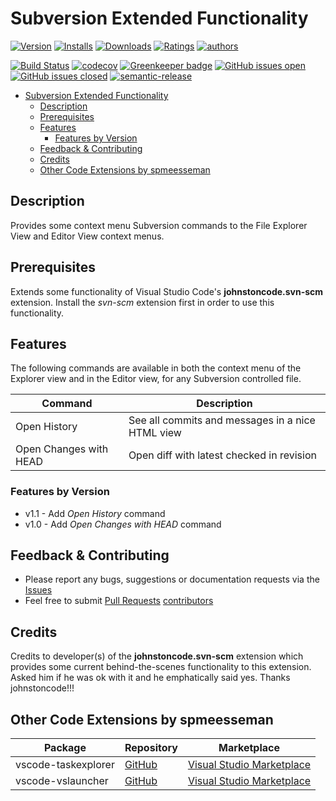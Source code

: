 # Subversion Extended Functionality

[![Version](https://vsmarketplacebadge.apphb.com/version-short/spmeesseman.svn-scm-ext.svg)](https://marketplace.visualstudio.com/items?itemName=spmeesseman.svn-scm-ext)
[![Installs](https://vsmarketplacebadge.apphb.com/installs-short/spmeesseman.svn-scm-ext.svg)](https://marketplace.visualstudio.com/items?itemName=spmeesseman.svn-scm-ext)
[![Downloads](https://vsmarketplacebadge.apphb.com/downloads-short/spmeesseman.svn-scm-ext.svg)](https://marketplace.visualstudio.com/items?itemName=spmeesseman.scm-ext)
[![Ratings](https://vsmarketplacebadge.apphb.com/rating-short/spmeesseman.svn-scm-ext.svg)](https://marketplace.visualstudio.com/items?itemName=spmeesseman.scm-ext)
[![authors](https://img.shields.io/badge/authors-scott%20meesseman-6F02B5.svg?logo=visual%20studio%20code)](https://www.littlesm.com)

[![Build Status](https://dev.azure.com/spmeesseman/vscode-svn-scm-ext/_apis/build/status/spmeesseman.svn-scm-ext?branchName=master)](https://dev.azure.com/spmeesseman/vscode-svn-scm-ext/_build/latest?definitionId=4&branchName=master)
[![codecov](https://codecov.io/gh/spmeesseman/svn-scm-ext/branch/master/graph/badge.svg)](https://codecov.io/gh/spmeesseman/svn-scm-ext)
[![Greenkeeper badge](https://badges.greenkeeper.io/spmeesseman/svn-scm-ext.svg)](https://greenkeeper.io/)
[![GitHub issues open](https://img.shields.io/github/issues-raw/spmeesseman/svn%2dscm%2dext.svg?maxAge=2592000&logo=github)](https://github.com/spmeesseman/svn-scm-ext/issues)
[![GitHub issues closed](https://img.shields.io/github/issues-closed-raw/spmeesseman/svn%2dscm%2dext.svg?maxAge=2592000&logo=github)](https://github.com/spmeesseman/svn-scm-ext/issues)
[![semantic-release](https://img.shields.io/badge/%20%20%F0%9F%93%A6%F0%9F%9A%80-semantic--release-e10079.svg)](https://github.com/semantic-release/semantic-release)

- [Subversion Extended Functionality](#subversion-extended-functionality)
  - [Description](#description)
  - [Prerequisites](#prerequisites)
  - [Features](#features)
    - [Features by Version](#features-by-version)
  - [Feedback & Contributing](#feedback--contributing)
  - [Credits](#credits)
  - [Other Code Extensions by spmeesseman](#other-code-extensions-by-spmeesseman)

## Description

Provides some context menu Subversion commands to the File Explorer View and Editor View context menus.

## Prerequisites

Extends some functionality of Visual Studio Code's **johnstoncode.svn-scm** extension.  Install the *svn-scm* extension first in order to use this functionality.

## Features

The following commands are available in both the context menu of the Explorer view and in the Editor view, for any Subversion controlled file.

|Command|Description|
|-|-|
|Open History|See all commits and messages in a nice HTML view|
|Open Changes with HEAD|Open diff with latest checked in revision|

### Features by Version

* v1.1 - Add *Open History* command
* v1.0 - Add *Open Changes with HEAD* command

## Feedback & Contributing

* Please report any bugs, suggestions or documentation requests via the
  [Issues](https://github.com/spmeesseman/svn-scm-ext/issues)
* Feel free to submit
  [Pull Requests](https://github.com/spmeesseman/svn-scm-ext/pulls)
  [contributors](https://github.com/spmeesseman/svn-scm-ext/graphs/contributors)

## Credits

Credits to developer(s) of the **johnstoncode.svn-scm** extension which provides some current behind-the-scenes functionality to this extension.  Asked him if he was ok with it and he emphatically said yes.  Thanks johnstoncode!!!

## Other Code Extensions by spmeesseman

|Package|Repository|Marketplace|
|-|-|-|
|vscode-taskexplorer|[GitHub](https://github.com/spmeesseman/vscode-taskexplorer)|[Visual Studio Marketplace](https://marketplace.visualstudio.com/itemdetails?itemName=spmeesseman.vscode-taskexplorer)|
|vscode-vslauncher|[GitHub](https://github.com/spmeesseman/vscode-vslauncher)|[Visual Studio Marketplace](https://marketplace.visualstudio.com/itemdetails?itemName=spmeesseman.vscode-vslauncher)|
